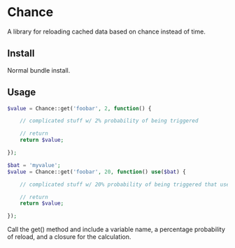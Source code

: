 # Chance

A library for reloading cached data based on chance instead of time.

## Install

Normal bundle install.

## Usage

```php
$value = Chance::get('foobar', 2, function() {

    // complicated stuff w/ 2% probability of being triggered

    // return
    return $value;

});

$bat = 'myvalue';
$value = Chance::get('foobar', 20, function() use($bat) {

    // complicated stuff w/ 20% probability of being triggered that uses $bat

    // return
    return $value;

});
```

Call the get() method and include a variable name, a percentage probability of reload, and a closure for the calculation.